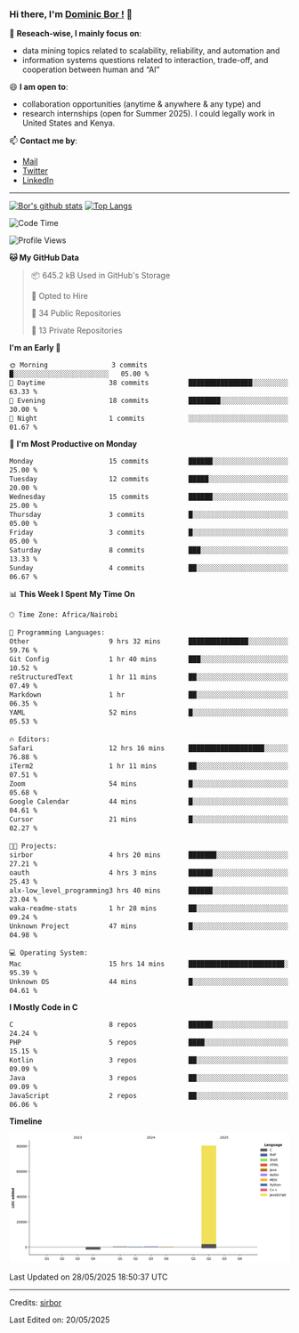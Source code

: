 ### Hi there, I'm [Dominic Bor !](https://www.dominicbor.me/) 👋

🔭 **Reseach-wise, I mainly focus on**:

- data mining topics related to scalability, reliability, and automation and
- information systems questions related to interaction, trade-off, and cooperation between human and “AI”

😄 **I am open to**:

- collaboration opportunities (anytime & anywhere & any type) and
- research internships (open for Summer 2025). I could legally work in United States and Kenya.

📫 **Contact me by**:

- [Mail](mailto:dominicbor@icloud.com)
- [Twitter](https://twitter.com/Kd_Bpr)
- [LinkedIn](https://www.linkedin.com/in/sirbor/)

---

[![Bor's github stats](https://github-readme-stats.vercel.app/api?username=sirbor&theme=material-palenight&count_private=true&hide=contribs)](https://github.com/anuraghazra/github-readme-stats)
[![Top Langs](https://github-readme-stats.vercel.app/api/top-langs/?username=sirbor&theme=material-palenight&hide=Jupyter&layout=compact)](https://github.com/anuraghazra/github-readme-stats)

<!--START_SECTION:waka-->
![Code Time](http://img.shields.io/badge/Code%20Time-820%20hrs%2028%20mins-blue)

![Profile Views](http://img.shields.io/badge/Profile%20Views-6-blue)

**🐱 My GitHub Data** 

> 📦 645.2 kB Used in GitHub's Storage 
 > 
> 💼 Opted to Hire
 > 
> 📜 34 Public Repositories 
 > 
> 🔑 13 Private Repositories 
 > 
**I'm an Early 🐤** 

```text
🌞 Morning                3 commits           █░░░░░░░░░░░░░░░░░░░░░░░░   05.00 % 
🌆 Daytime                38 commits          ████████████████░░░░░░░░░   63.33 % 
🌃 Evening                18 commits          ████████░░░░░░░░░░░░░░░░░   30.00 % 
🌙 Night                  1 commits           ░░░░░░░░░░░░░░░░░░░░░░░░░   01.67 % 
```
📅 **I'm Most Productive on Monday** 

```text
Monday                   15 commits          ██████░░░░░░░░░░░░░░░░░░░   25.00 % 
Tuesday                  12 commits          █████░░░░░░░░░░░░░░░░░░░░   20.00 % 
Wednesday                15 commits          ██████░░░░░░░░░░░░░░░░░░░   25.00 % 
Thursday                 3 commits           █░░░░░░░░░░░░░░░░░░░░░░░░   05.00 % 
Friday                   3 commits           █░░░░░░░░░░░░░░░░░░░░░░░░   05.00 % 
Saturday                 8 commits           ███░░░░░░░░░░░░░░░░░░░░░░   13.33 % 
Sunday                   4 commits           ██░░░░░░░░░░░░░░░░░░░░░░░   06.67 % 
```


📊 **This Week I Spent My Time On** 

```text
🕑︎ Time Zone: Africa/Nairobi

💬 Programming Languages: 
Other                    9 hrs 32 mins       ███████████████░░░░░░░░░░   59.76 % 
Git Config               1 hr 40 mins        ███░░░░░░░░░░░░░░░░░░░░░░   10.52 % 
reStructuredText         1 hr 11 mins        ██░░░░░░░░░░░░░░░░░░░░░░░   07.49 % 
Markdown                 1 hr                ██░░░░░░░░░░░░░░░░░░░░░░░   06.35 % 
YAML                     52 mins             █░░░░░░░░░░░░░░░░░░░░░░░░   05.53 % 

🔥 Editors: 
Safari                   12 hrs 16 mins      ███████████████████░░░░░░   76.88 % 
iTerm2                   1 hr 11 mins        ██░░░░░░░░░░░░░░░░░░░░░░░   07.51 % 
Zoom                     54 mins             █░░░░░░░░░░░░░░░░░░░░░░░░   05.68 % 
Google Calendar          44 mins             █░░░░░░░░░░░░░░░░░░░░░░░░   04.61 % 
Cursor                   21 mins             █░░░░░░░░░░░░░░░░░░░░░░░░   02.27 % 

🐱‍💻 Projects: 
sirbor                   4 hrs 20 mins       ███████░░░░░░░░░░░░░░░░░░   27.21 % 
oauth                    4 hrs 3 mins        ██████░░░░░░░░░░░░░░░░░░░   25.43 % 
alx-low_level_programming3 hrs 40 mins       ██████░░░░░░░░░░░░░░░░░░░   23.04 % 
waka-readme-stats        1 hr 28 mins        ██░░░░░░░░░░░░░░░░░░░░░░░   09.24 % 
Unknown Project          47 mins             █░░░░░░░░░░░░░░░░░░░░░░░░   04.98 % 

💻 Operating System: 
Mac                      15 hrs 14 mins      ████████████████████████░   95.39 % 
Unknown OS               44 mins             █░░░░░░░░░░░░░░░░░░░░░░░░   04.61 % 
```

**I Mostly Code in C** 

```text
C                        8 repos             ██████░░░░░░░░░░░░░░░░░░░   24.24 % 
PHP                      5 repos             ████░░░░░░░░░░░░░░░░░░░░░   15.15 % 
Kotlin                   3 repos             ██░░░░░░░░░░░░░░░░░░░░░░░   09.09 % 
Java                     3 repos             ██░░░░░░░░░░░░░░░░░░░░░░░   09.09 % 
JavaScript               2 repos             ██░░░░░░░░░░░░░░░░░░░░░░░   06.06 % 
```



**Timeline**

![Lines of Code chart](https://raw.githubusercontent.com/sirbor/sirbor/main/assets/bar_graph.png)


 Last Updated on 28/05/2025 18:50:37 UTC
<!--END_SECTION:waka-->
---

Credits: [sirbor](https://github.com/sirbor)

Last Edited on: 20/05/2025
